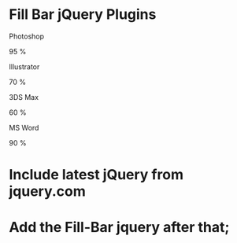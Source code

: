 # Fill Bar jQuery Plugins

<!-- Use the following HTML markup -->

<div class="skills">
    <div class="skill skill1">
        <p>Photoshop</p>
        <span class="count">95</span>
        <span class="percent">%</span>
    </div>
</div>

<div class="skills">
    <div class="skill skill2">
        <p>Illustrator</p>
        <span class="count">70</span>
        <span class="percent">%</span>
    </div>
</div>

<div class="skills">
    <div class="skill skill3">
        <p>3DS Max</p>
        <span class="count">60</span>
        <span class="percent">%</span>
    </div>
</div>

<div class="skills">
    <div class="skill skill4">
        <p>MS Word</p>
        <span class="count">90</span>
        <span class="percent">%</span>
    </div>
</div>


# Include latest jQuery from jquery.com
# Add the Fill-Bar jquery after that;
